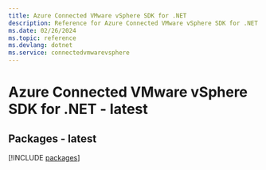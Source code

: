 ```yaml
---
title: Azure Connected VMware vSphere SDK for .NET
description: Reference for Azure Connected VMware vSphere SDK for .NET
ms.date: 02/26/2024
ms.topic: reference
ms.devlang: dotnet
ms.service: connectedvmwarevsphere
---
```

# Azure Connected VMware vSphere SDK for .NET - latest
## Packages - latest
[!INCLUDE [packages](connected-vmware-vsphere-index.md)]